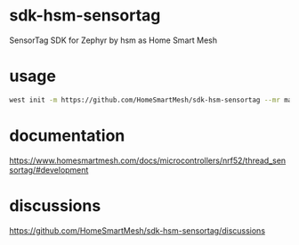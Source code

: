 # sdk-hsm-sensortag
SensorTag SDK for Zephyr by hsm as Home Smart Mesh

# usage
```bash
west init -m https://github.com/HomeSmartMesh/sdk-hsm-sensortag --mr main
```
# documentation
https://www.homesmartmesh.com/docs/microcontrollers/nrf52/thread_sensortag/#development

# discussions
https://github.com/HomeSmartMesh/sdk-hsm-sensortag/discussions
